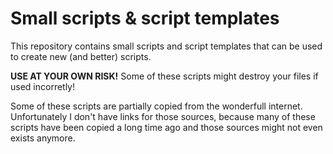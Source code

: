 # Small scripts & script templates

This repository contains small scripts and script templates that can be used to create new (and better) scripts.

**USE AT YOUR OWN RISK!** Some of these scripts might destroy your files if used incorretly!

Some of these scripts are partially copied from the wonderfull internet. Unfortunately I don't have links for those sources, because many of these scripts have been copied a long time ago and those sources might not even exists anymore.

